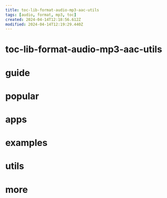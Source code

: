 ```yaml
---
title: toc-lib-format-audio-mp3-aac-utils
tags: [audio, format, mp3, toc]
created: 2024-04-14T12:18:56.612Z
modified: 2024-04-14T12:19:29.440Z
---
```


# toc-lib-format-audio-mp3-aac-utils

# guide

# popular

# apps

# examples

# utils

# more
